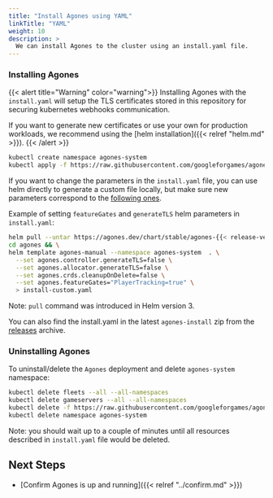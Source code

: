 ```yaml
---
title: "Install Agones using YAML"
linkTitle: "YAML"
weight: 10
description: >
  We can install Agones to the cluster using an install.yaml file.
---
```


### Installing Agones

{{< alert title="Warning" color="warning">}}
Installing Agones with the `install.yaml` will setup the TLS certificates stored in this repository for securing
kubernetes webhooks communication. 

If you want to generate new certificates or use your own for production workloads,
we recommend using the [helm installation]({{< relref "helm.md" >}}).
{{< /alert >}}

```bash
kubectl create namespace agones-system
kubectl apply -f https://raw.githubusercontent.com/googleforgames/agones/{{< release-branch >}}/install/yaml/install.yaml
```

If you want to change the parameters in the `install.yaml` file, you can use helm directly to generate a custom file locally, but make sure new parameters correspond to the [following ones](https://agones.dev/site/docs/installation/install-agones/helm/#configuration).

Example of setting `featureGates` and `generateTLS` helm parameters in `install.yaml`:
```bash
helm pull --untar https://agones.dev/chart/stable/agones-{{< release-version >}}.tgz && \
cd agones && \
helm template agones-manual --namespace agones-system  . \
  --set agones.controller.generateTLS=false \
  --set agones.allocator.generateTLS=false \
  --set agones.crds.cleanupOnDelete=false \
  --set agones.featureGates="PlayerTracking=true" \
  > install-custom.yaml
```
Note: `pull` command was introduced in Helm version 3.

You can also find the install.yaml in the latest `agones-install` zip from the [releases](https://github.com/googleforgames/agones/releases) archive.

### Uninstalling Agones

To uninstall/delete the `Agones` deployment and delete `agones-system` namespace:

```bash
kubectl delete fleets --all --all-namespaces
kubectl delete gameservers --all --all-namespaces
kubectl delete -f https://raw.githubusercontent.com/googleforgames/agones/{{< release-branch >}}/install/yaml/install.yaml
kubectl delete namespace agones-system
```

Note: you should wait up to a couple of minutes until all resources described in `install.yaml` file would be deleted.

## Next Steps

- [Confirm Agones is up and running]({{< relref "../confirm.md" >}})
